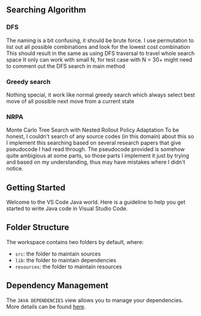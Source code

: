 ## Searching Algorithm
### DFS

The naming is a bit confusing, it should be brute force.
I use permutation to list out all possible combinations and look for the lowest cost combination
This should result in the same as using DFS traversal to travel whole search space
It only can work with small N, for test case with N = 30+ might need to comment out the DFS search in main method

### Greedy search

Nothing special, it work like normal greedy search which always select best move of all possible next move from a current state

### NRPA

Monte Carlo Tree Search with Nested Rollout Policy Adaptation
To be honest, I couldn't search of any source codes (in this domain) about this so I implement this searching based on several research papers that give pseudocode I had read through.
The pseudocode provided is somehow quite ambigious at some parts, so those parts I implement it just by trying and based on my understanding, thus may have mistakes where I didn't notice.


## Getting Started

Welcome to the VS Code Java world. Here is a guideline to help you get started to write Java code in Visual Studio Code.

## Folder Structure

The workspace contains two folders by default, where:

- `src`: the folder to maintain sources
- `lib`: the folder to maintain dependencies
- `resources`: the folder to maintain resources

## Dependency Management

The `JAVA DEPENDENCIES` view allows you to manage your dependencies. More details can be found [here](https://github.com/microsoft/vscode-java-pack/blob/master/release-notes/v0.9.0.md#work-with-jar-files-directly).

